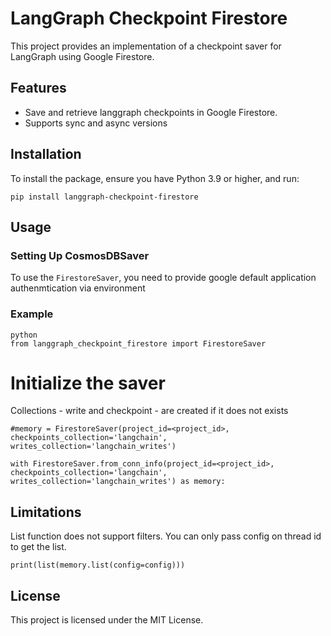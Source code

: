 # LangGraph Checkpoint Firestore

This project provides an implementation of a checkpoint saver for LangGraph using Google Firestore. 

## Features
- Save and retrieve langgraph checkpoints in Google Firestore.
- Supports sync and async versions

## Installation

To install the package, ensure you have Python 3.9 or higher, and run:

```pip install langgraph-checkpoint-firestore```

## Usage

### Setting Up CosmosDBSaver

To use the `FirestoreSaver`, you need to provide google default application authenmtication via environment 


### Example

```
python
from langgraph_checkpoint_firestore import FirestoreSaver
```

# Initialize the saver
Collections - write and checkpoint -  are created if it does not exists
```
#memory = FirestoreSaver(project_id=<project_id>, checkpoints_collection='langchain', writes_collection='langchain_writes')
```
```
with FirestoreSaver.from_conn_info(project_id=<project_id>, checkpoints_collection='langchain', writes_collection='langchain_writes') as memory:
```

## Limitations
List function does not support filters. You can only pass config on thread id to get the list.

```
print(list(memory.list(config=config)))
```
## License

This project is licensed under the MIT License.
